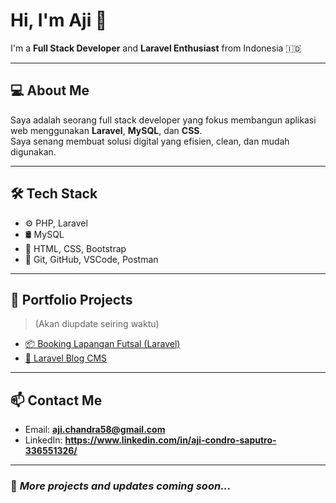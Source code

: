 # Hi, I'm Aji 👋  
I'm a **Full Stack Developer** and **Laravel Enthusiast** from Indonesia 🇮🇩

---

## 💻 About Me

Saya adalah seorang full stack developer yang fokus membangun aplikasi web menggunakan **Laravel**, **MySQL**, dan **CSS**.  
Saya senang membuat solusi digital yang efisien, clean, dan mudah digunakan.

---

## 🛠️ Tech Stack

- ⚙️ PHP, Laravel
- 🛢️ MySQL
- 🎨 HTML, CSS, Bootstrap
- 🔧 Git, GitHub, VSCode, Postman

---

## 🚀 Portfolio Projects
> (Akan diupdate seiring waktu)

- [📦 Booking Lapangan Futsal (Laravel)](https://github.com/Human0id-co/booking-lapangan)
- [📰 Laravel Blog CMS](https://github.com/Human0id-co/laravel-blog-cms)

---

## 📫 Contact Me

- Email: **aji.chandra58@gmail.com**
- LinkedIn: **https://www.linkedin.com/in/aji-condro-saputro-336551326/**

---

### 🚧 *More projects and updates coming soon...*
